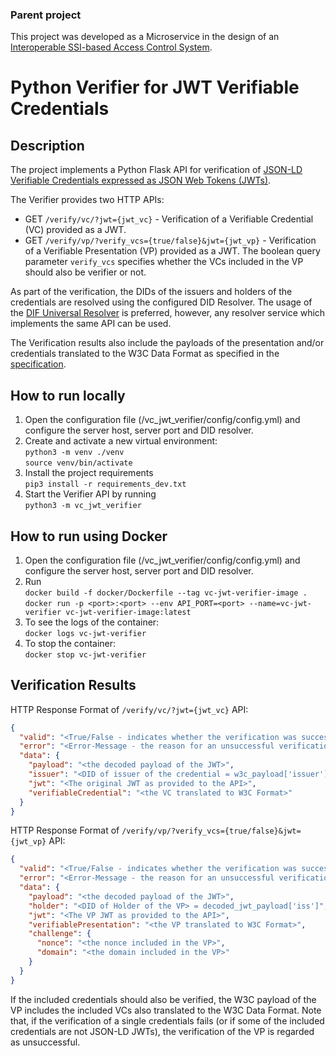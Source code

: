 ### Parent project

This project was developed as a Microservice in the design of an [Interoperable SSI-based Access Control System](https://github.com/vpapanchev/ssi-acs).

# Python Verifier for JWT Verifiable Credentials

## Description

The project implements a Python Flask API for verification of [JSON-LD Verifiable Credentials expressed as JSON Web Tokens (JWTs)](https://www.w3.org/TR/vc-data-model/#json-web-token).

The Verifier provides two HTTP APIs: 
- GET `/verify/vc/?jwt={jwt_vc}` - Verification of a Verifiable Credential (VC) provided as a JWT.
- GET `/verify/vp/?verify_vcs={true/false}&jwt={jwt_vp}` - Verification of a Verifiable Presentation (VP) provided as a JWT. The boolean query parameter `verify_vcs` specifies whether the VCs included in the VP should also be verifier or not.

As part of the verification, the DIDs of the issuers and holders of the credentials are resolved using the configured DID Resolver. The usage of the [DIF Universal Resolver](https://github.com/decentralized-identity/universal-resolver) is preferred, however, any resolver service which implements the same API can be used.

The Verification results also include the payloads of the presentation and/or credentials translated to the W3C Data Format as specified in the [specification](https://www.w3.org/TR/vc-data-model/#jwt-encoding).

## How to run locally

1. Open the configuration file (/vc_jwt_verifier/config/config.yml) and configure the server host, server port and DID resolver.
2. Create and activate a new virtual environment:\
`python3 -m venv ./venv`\
`source venv/bin/activate`
3. Install the project requirements\
`pip3 install -r requirements_dev.txt`
4. Start the Verifier API by running \
`python3 -m vc_jwt_verifier`

## How to run using Docker

1. Open the configuration file (/vc_jwt_verifier/config/config.yml) and configure the server host, server port and DID resolver.
2. Run \
`docker build -f docker/Dockerfile --tag vc-jwt-verifier-image .`\
`docker run -p <port>:<port> --env API_PORT=<port> --name=vc-jwt-verifier vc-jwt-verifier-image:latest`
3. To see the logs of the container:\
`docker logs vc-jwt-verifier`
4. To stop the container:\
`docker stop vc-jwt-verifier`

## Verification Results

HTTP Response Format of `/verify/vc/?jwt={jwt_vc}` API:
```json
{
  "valid": "<True/False - indicates whether the verification was successful>",
  "error": "<Error-Message - the reason for an unsuccessful verification>",
  "data": {
    "payload": "<the decoded payload of the JWT>",
    "issuer": "<DID of issuer of the credential = w3c_payload['issuer']>",
    "jwt": "<The original JWT as provided to the API>",
    "verifiableCredential": "<the VC translated to W3C Format>"
  }
}
```

HTTP Response Format of `/verify/vp/?verify_vcs={true/false}&jwt={jwt_vp}` API:
```json
{
  "valid": "<True/False - indicates whether the verification was successful>",
  "error": "<Error-Message - the reason for an unsuccessful verification>",
  "data": {
    "payload": "<the decoded payload of the JWT>",
    "holder": "<DID of Holder of the VP> = decoded_jwt_payload['iss']",
    "jwt": "<The VP JWT as provided to the API>",
    "verifiablePresentation": "<the VP translated to W3C Format>",
    "challenge": {
      "nonce": "<the nonce included in the VP>",
      "domain": "<the domain included in the VP>"
    }
  }
}
```

If the included credentials should also be verified, the W3C payload of the VP includes the included VCs also translated to the W3C Data Format. Note that, if the verification of a single credentials fails (or if some of the included credentials are not JSON-LD JWTs), the verification of the VP is regarded as unsuccessful. 

